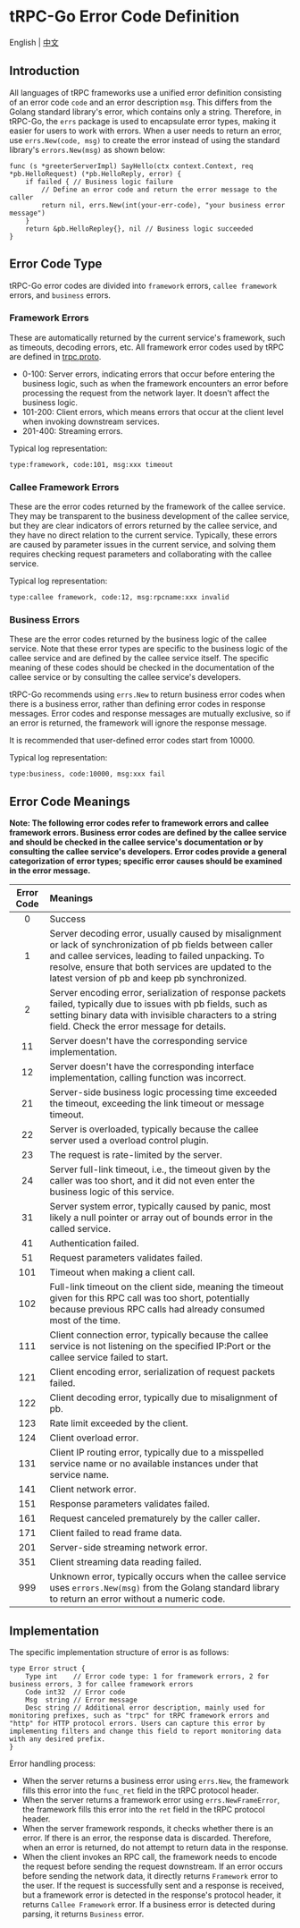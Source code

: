 # tRPC-Go Error Code Definition

English | [中文](./README_CN.md)

## Introduction

All languages of tRPC frameworks use a unified error definition consisting of an error code `code` and an error description `msg`. This differs from the Golang standard library's error, which contains only a string. Therefore, in tRPC-Go, the `errs` package is used to encapsulate error types, making it easier for users to work with errors. When a user needs to return an error, use `errs.New(code, msg)` to create the error instead of using the standard library's `errors.New(msg)` as shown below:

```golang
func (s *greeterServerImpl) SayHello(ctx context.Context, req *pb.HelloRequest) (*pb.HelloReply, error) {
    if failed { // Business logic failure
        // Define an error code and return the error message to the caller
        return nil, errs.New(int(your-err-code), "your business error message")
    }
    return &pb.HelloRepley{}, nil // Business logic succeeded
}
```

## Error Code Type

tRPC-Go error codes are divided into `framework` errors, `callee framework` errors, and `business` errors.

### Framework Errors

These are automatically returned by the current service's framework, such as timeouts, decoding errors, etc. All framework error codes used by tRPC are defined in [trpc.proto](https://github.com/trpc-group/trpc/blob/main/trpc/trpc.proto).

- 0-100: Server errors, indicating errors that occur before entering the business logic, such as when the framework encounters an error before processing the request from the network layer. It doesn't affect the business logic.
- 101-200: Client errors, which means errors that occur at the client level when invoking downstream services.
- 201-400: Streaming errors.

Typical log representation:

```golang
type:framework, code:101, msg:xxx timeout
```

### Callee Framework Errors

These are the error codes returned by the framework of the callee service. They may be transparent to the business development of the callee service, but they are clear indicators of errors returned by the callee service, and they have no direct relation to the current service. Typically, these errors are caused by parameter issues in the current service, and solving them requires checking request parameters and collaborating with the callee service.

Typical log representation:

```golang
type:callee framework, code:12, msg:rpcname:xxx invalid
```

### Business Errors

These are the error codes returned by the business logic of the callee service. Note that these error types are specific to the business logic of the callee service and are defined by the callee service itself. The specific meaning of these codes should be checked in the documentation of the callee service or by consulting the callee service's developers.

tRPC-Go recommends using `errs.New` to return business error codes when there is a business error, rather than defining error codes in response messages. Error codes and response messages are mutually exclusive, so if an error is returned, the framework will ignore the response message.

It is recommended that user-defined error codes start from 10000.

Typical log representation:

```golang
type:business, code:10000, msg:xxx fail
```

## Error Code Meanings

**Note: The following error codes refer to framework errors and callee framework errors. Business error codes are defined by the callee service and should be checked in the callee service's documentation or by consulting the callee service's developers. Error codes provide a general categorization of error types; specific error causes should be examined in the error message.**

| Error Code | Meanings                                                                                                                                                                                                                                                               |
| :--------: | :--------------------------------------------------------------------------------------------------------------------------------------------------------------------------------------------------------------------------------------------------------------------- |
|     0      | Success                                                                                                                                                                                                                                                                |
|     1      | Server decoding error, usually caused by misalignment or lack of synchronization of pb fields between caller and callee services, leading to failed unpacking. To resolve, ensure that both services are updated to the latest version of pb and keep pb synchronized. |
|     2      | Server encoding error, serialization of response packets failed, typically due to issues with pb fields, such as setting binary data with invisible characters to a string field. Check the error message for details.                                                 |
|     11     | Server doesn't have the corresponding service implementation.                                                                                                                                                                                                          |
|     12     | Server doesn't have the corresponding interface implementation, calling function was incorrect.                                                                                                                                                                        |
|     21     | Server-side business logic processing time exceeded the timeout, exceeding the link timeout or message timeout.                                                                                                                                                        |
|     22     | Server is overloaded, typically because the callee server used a overload control plugin.                                                                                                                                                                              |
|     23     | The request is rate-limited by the server.                                                                                                                                                                                                                             |
|     24     | Server full-link timeout, i.e., the timeout given by the caller was too short, and it did not even enter the business logic of this service.                                                                                                                           |
|     31     | Server system error, typically caused by panic, most likely a null pointer or array out of bounds error in the called service.                                                                                                                                         |
|     41     | Authentication failed.                                                                                                                                                                                                                                                 |
|     51     | Request parameters validates failed.                                                                                                                                                                                                                                   |
|    101     | Timeout when making a client call.                                                                                                                                                                                                                                     |
|    102     | Full-link timeout on the client side, meaning the timeout given for this RPC call was too short, potentially because previous RPC calls had already consumed most of the time.                                                                                         |
|    111     | Client connection error, typically because the callee service is not listening on the specified IP:Port or the callee service failed to start.                                                                                                                         |
|    121     | Client encoding error, serialization of request packets failed.                                                                                                                                                                                                        |
|    122     | Client decoding error, typically due to misalignment of pb.                                                                                                                                                                                                            |
|    123     | Rate limit exceeded by the client.                                                                                                                                                                                                                                     |
|    124     | Client overload error.                                                                                                                                                                                                                                                 |
|    131     | Client IP routing error, typically due to a misspelled service name or no available instances under that service name.                                                                                                                                                 |
|    141     | Client network error.                                                                                                                                                                                                                                                  |
|    151     | Response parameters validates failed.                                                                                                                                                                                                                                  |
|    161     | Request canceled prematurely by the caller caller.                                                                                                                                                                                                                     |
|    171     | Client failed to read frame data.                                                                                                                                                                                                                                      |
|    201     | Server-side streaming network error.                                                                                                                                                                                                                                   |
|    351     | Client streaming data reading failed.                                                                                                                                                                                                                                  |
|    999     | Unknown error, typically occurs when the callee service uses `errors.New(msg)` from the Golang standard library to return an error without a numeric code.                                                                                                             |

## Implementation

The specific implementation structure of error is as follows:

```golang
type Error struct {
    Type int    // Error code type: 1 for framework errors, 2 for business errors, 3 for callee framework errors
    Code int32  // Error code
    Msg  string // Error message
    Desc string // Additional error description, mainly used for monitoring prefixes, such as "trpc" for tRPC framework errors and "http" for HTTP protocol errors. Users can capture this error by implementing filters and change this field to report monitoring data with any desired prefix.
}
```

Error handling process:

- When the server returns a business error using `errs.New`, the framework fills this error into the `func_ret` field in the tRPC protocol header.
- When the server returns a framework error using `errs.NewFrameError`, the framework fills this error into the `ret` field in the tRPC protocol header.
- When the server framework responds, it checks whether there is an error. If there is an error, the response data is discarded. Therefore, when an error is returned, do not attempt to return data in the response.
- When the client invokes an RPC call, the framework needs to encode the request before sending the request downstream. If an error occurs before sending the network data, it directly returns `Framework` error to the user. If the request is successfully sent and a response is received, but a framework error is detected in the response's protocol header, it returns `Callee Framework` error. If a business error is detected during parsing, it returns `Business` error.
